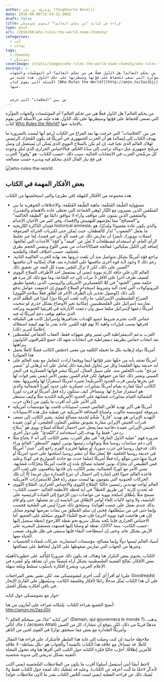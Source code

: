 ```yaml
---
author: يوغرطة بن علي (Youghourta Benali)
date: 2016-08-08T15:24:31.000Z
draft: false
title: قراءة في كتابة "من يحكم العالم؟" لنعوم تشومسكي
type: post
url: /2016/08/who-rules-the-world-noam-chomsky/
categories:
  - كُتب
  - مقالات
tags:
  - Chomsky
  - تشومسكي
coverImage: /static/images/who-rules-the-world-noam-chomsky/who-rules-the-world.jpg
excerpt: >-
  من يحكم العالم؟ هل الدّول فعلًا هي من تحكم العالم؟ أم المؤسّسات والجهات
  المؤثّرة التي تسعى للحفاظ على قوّتها وسيطرتها على تلك الدّول. هذه عيّنة من
  الأسئلة التي يقوم كتاب [Who Rules the World?](http://amzn.to/2azJGjj) بالإجابة
  عنها.


  من بين "الخلاصات" التي خرجت
---
```

من يحكم العالم؟ هل الدّول فعلًا هي من تحكم العالم؟ أم المؤسّسات والجهات المؤثّرة التي تسعى للحفاظ على قوّتها وسيطرتها على تلك الدّول. هذه عيّنة من الأسئلة التي يقوم كتاب [Who Rules the World?](http://amzn.to/2azJGjj) بالإجابة عنها.

من بين "الخلاصات" التي خرجت بها بعد الفراغ من الكتاب (رغم أنها ليست بالضرورة ما يهدف الكتاب إلى إيصاله) هو أن الحزب الجمهوري في أمريكًا قد يكون المُحرّك الرئيسي لهلاك العالم الذي نحيا فيه، إن لم يكن بالسلاح النووي الذي يُمكن أن يُستعمل إن وصل مرشّح جمهوري مثل دونالد ترامب إلى سدّة الحُكم، فبالاحتباس الحراري الذي يُنكر وجوده كل مرشّحي الحزب في الانتخابات الحالية. سبب ذلك -حسب الكتاب- هو "وقوع" الحزب في فخ تيار المال الذي يتحكم فيه ويديره حسب مصالحه.

![who-rules-the-world](/static/images/who-rules-the-world-noam-chomsky/who-rules-the-world.jpg)

## بعض الأفكار المهمة في الكتاب

هذه مجموعة من الأفكار المُهمّة (في نظري) والتي استخلصتها من الكتاب.

-   مسؤولية الطّبقة المُثقّفة: ماهية الطّبقة المُثقّفة، والاختلافات الجوهرية ما بين المثقّفين الذين يسيرون مع التّيّار (وهي الجماعة التي تحظى عادة بالاهتمام والتقدير)، والمثقفين الذين يثبتون على مواقف وآراء لا تتوافق دائمًا مع "الطبقة الحاكمة" و"المصالح" مما يُعرّضهم للتهميش والإقصاء، وفي كثير من الأحيان الإعدام.
-   فقدان الذّاكرة التّاريخية historical amnesia، والذي يكون عادة مقصودًا ومُدبّرًا، هو ما يجعل "الشعوب" تُدار كالقطعان، حيث يُمكن حتى لكبريات الجرائد المرموقة (مثيلات نيويورك تايمز) أن تمارس ذلك عن قصد (أو عن غير قصد)، إما عبر تغليط الرأي العام، أو استخدام مُصطلحات لا تُعبّر عن "قيمة" و"قوّة" الأحداث التي تُعالجها. إضافة إلى الكيل بمكيالين: مُعالجة قضايًا/أحداث من نفس النّوع وبنفس الحجم بطرق مُختلفة، حسب اختلاف الجلاد والضّحية.
-   تراجع قوّة أمريكًا بشكل متواصل منذ أن بلغت ذروتها بعد نهاية الحرب العالمية الثانية. رغم ذلك لا وجود لأية قوة أخرى تنافسها على الصّدارة بعد. هناك إمكانية لأن تنافسها الصين على ذلك، لكن لا تزال الصّين بعيدة كل البعد عن تحقيق ذلك\*
-   العالم كان على حافة كارثة نووية (يعني أن يستعمل أحد الأطراف السلاح النووي لقصف طرف آخر) على الأقل 3 مرات إلى حد السّاعة، وما منع ذلك كل مرة هو حكمة بعض "الجنود" في كلا المُعسكرين الأمريكي والروسي، الذين رفضوا تطبيق البروتوكولات التي تُحدد آلية وشروط استخدام السلاح النووي إن اجتمعت عوامل تدفع إلى ذلك (كوصول تحذير بأن الطّرف الآخر قد أطلق فعلًا سلاحه النّووي).
-   الصراع الفلسطيني الإسرائيلي: ما زالت تلعب أمريكا دورًا كبيرًا في الظّلم الذي تمارسه إسرائيل على الفلسطينيين. إمكانية تغير الأوضاع بشكل جذري لو سحبت أمريكًا دعمها لإسرائيل مثلما سبق وأن دعمت الأبارتايد في إفريقيا الجنوبية وترنّحه الذي ساهم توقف دعم أمريكًا له فيه.
-   حماس كانت تحترم شروط جميع الهُدنات بحذافيرها وإسرائيل كانت هي السّباقة لخرقها بسبب مُبرّرات واهية (لا تهم قوّة المُبرر عادة بقدر ما تهم كيفية استغلاله إعلاميًا لتبرير ذلك).
-   الغرب يدعم الديمقراطية التي تسير وفق شهواته فقط: العقاب الجماعي لفلسطين بعد انتخاب حماس بطريقة ديمقراطية في انتخابات شهد لك جميع المُراقبون الدّوليون بنزاهتها.
-   أمريكًا دولة إرهابية بكل ما تحمله الكلمة من معنى (خصّص الكاتب فصلًا كاملًا يحمل هذا العنوان)
-   أمريكًا تعتقد بأنه من حقّها نشر قوّاتها أينما ووقتما أرادت (تتعامل مع بقية العالم على أنه حديقة بيتها الخلفية) وكل من يُحاول مُعارضة ذلك يُعامل على أنه إرهابي أو "عنصر مزعج" يجب التّخلص منه. على سبيل المثال، أمريكًا تنشر قواتها العسكرية في البحر الصيني وتعتبر ذلك حقًا من حقوقها، لكن قيام الصين بنفس الأمر (يعني نشر قوات لها في بحرها وليس قرب الحدود الأمريكية) تعتبره أمريكًا استفزازًا لها ولجبروتها. يعقد الكاتب أيضًا مُقارنة بقيام أمريكًا بمناورات عسكرية على حدود كوريا الشمالية والذي هو استفزاز صارخ لها، ويتساءل كيف ستكون ردّة فعل أمريكًا لو قررت كوريا الشمالية القيام بمناورات مُشابهة على الحدود الأمريكية الكندية مثلًا وكيف ستنظر إلى الأمر على أنه أقرب ما يكون من إعلان حرب.
-   أمريكًا هي أكبر تهديد للأمن العالمي حسب استبيانات قامت بها مؤسسات أمريكية مرموقة كمؤسسة جالوب. وامتناع الصحافة الأمريكية عن تغطية مثل هذه الاستبيانات.
-   التهديد الإيراني هو تهديد "فارغ" ضُخّم لخدمة مصالح مُعيّنة. يشير الكاتب إلى ضعف قدرات الجيش الإيراني مقارنة بجيوش مجلس التعاون الخليجي، أو كون عقيدة الجيش الإيراني عقيدة دفاعية مما يجعل حتى احتمال امتلاكه لسلاح نووي هو "سلاح ردعي" فقط ولا يهدف إلى استخدامه لـ"التّعديّ" على دول أخرى.
-   ضرورة فهم "عقلية الدّول المارقة" في نظر الغرب. يشير الكاتب إلى أنه لا يحتاج مثلًا إلى دعم سياسات روسيا مثلًا وتوجّهات رئيسها بوتين، ليفهم "المنطق" القائم وراء ذلك، فدخول روسيا في حرب سوريا، أو ضمّها لجزيرة القرم راجع إلى "عبث" أمريكًا في حديقة روسيا الخلفية. فلا يُعقل مثلًا أن تنشر روسيا أسلحتها على حدود أمريكًا أو قريبًا منها حتى نتوقّع ردّة فعلًا أمريكًا (مثلما حدث مع حادثة الصواريخ في كوبا) وعليه فمن الطّبيعي أن يتحرّك بوتين لحماية مصالح بلده إن قامت أمريكًا بتحرّكات مُشابهة. نفس الأمر مع كوريًا الشمالية، يشير الكاتب بأن قادتها يتنافسون على لقب أكثر قاعدة العالم جنونًا (في إشارة إلى احتمال أن تنزع الصدارة دول غربية) إلّا أن تلك الحركات الجنونية التي يقومون بها ليست سوى ردّة فعلً للاستفزازات الأمريكية.
-   العالم يُواجه تهديدين رئيسين حاليًا: السّلاح النّووي والاحتباس الحراري، السّلاح النّووي قد يُحدث كارثة "عن طريق الخطأ" في أية لحظة (الأنظمة الحالية -حسب الكتاب- تسمح مثلًا بإطلاق أسلحة نووية من غواصات دون الرّجوع إلى القيادة الرئيسية على اليابسة، ولا وجود لآليات إلغاء أوامر الإطلاق من اليابسة إن تم تفعيلها، حتى ولو قام بذلك جندي يعمل على حسب أهوائه)، وسيلحق ذلك ضررًا ليس في الضّحية فحسب وإنما حتى في من سيُطلقها، فحتى إن سلم المُطلق من تبعات تعرضها لهجوم مماثل (إن هي هاجمت قوة نووية أخرى) فإن شبح الشّتاء النووي سيُخيّم على الجميع. أما الاحتباس الحراري فإننا نتّجه بشكل سريع نحو نقطة اللارجوع (نقطة سنصل إليها -حسب الكاتب- سنة 2017)، نقطة لو وصلنا إليها فستهدد مستقبل البشرية على الأرض بشكل عام، وحتى إن استطاعت البقاء فإنها ستبقى في ظل ظروف تصعب الحياة معها.
-   أسياد العالم ليسوا دولًا وإنما مصالح، مؤسسات استثمارية، شركات مُتعدّدة الجنسيات وغيرها من الجهات التي تمارس ضغوطها على الدّول لتحافظ على مصالحها.

الكتاب، يحتوي بعض التكرار هنا وهناك، قد يكون ذلك ضروريًا للتأّكيد على خطورة/أهميّة بعض الأفكار، يُعالج القضية الفلسطينية بشكل أراه مُنصفًا يندر أن تشاهد ولو عُشره في الإعلام الغربي، ويشرح أفكاره بأسلوب مبسّط وبلغة سهلة.

لم أقرأ أي كُتب أخرى لتشومسكي بعد، لكن تشير بعض المراجعات (على Goodreads) على أن هذا الكتاب يُمثّل مدخلًا رائعًا لأفكار وفلسفة الكاتب، وسيُسهّل على القارئ الإبحار في باقي أفكاره بشكل أفضل.

حوار مع تشومسكي حول كتابه:

أنصح الجميع بقراءة الكتاب. بإمكانه شراءه على أمازون من هنا: <http://amzn.to/2azJGjj>

\*: في كتابه "غدّا، من سيحكم العالم" (Demain, qui gouvernera le monde ?)، يذهب جاك أتالي ( Jacques Attali) مذهبًا قريبًا من ذلك، لكن يتوقع أن تتشارك كل من الصين وأمريكًا الصّدارة مع بعض مما سيحقق توازنًا في القوى لحين من الدّهر.

ملاحظة جانبية: إن كنت وصلت إلى غاية هذا السّطر فأشكرك على قراءة هذا المقال كاملًا. قد تتساءل مع علاقة هذا الكتاب بالتقنية؟ والجواب هو -بكل بساطة- لا علاقة للأمرين إطلاقًا. أجرّب حاليًا فكرة الكتابة حول الكتب التي أقرها هنا وقد تتحول المجلة التقنية بشكل تدريجي إلى مدونة شخصية.

لاحظ أيضًا أنني أستعمل أسلوبًا أقرب ما يكون من الملاحظات الشّخصية (يعني أكتب لأتذكّر لاحقًا ما كُنت أعرفه عن الكتاب). وعليه قد يُعطيك ذلك لمحة حول الكتاب فقط ولا يُغنيك ذلك عن قراءته الفعلية (يعني لست ألخّص الكتاب بقدر ما أدّون ملاحظات حوله)
